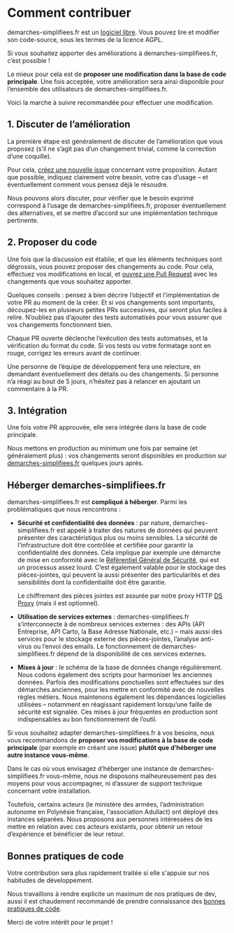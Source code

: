 # Comment contribuer

demarches-simplifiees.fr est un [logiciel libre](https://fr.wikipedia.org/wiki/Logiciel_libre). Vous pouvez lire et modifier son code-source, sous les termes de la licence AGPL.

Si vous souhaitez apporter des améliorations à demarches-simplifiees.fr, c’est possible !

Le mieux pour cela est de **proposer une modification dans la base de code principale**. Une fois acceptée, votre amélioration sera ainsi disponible pour l’ensemble des utilisateurs de demarches-simplifiees.fr.

Voici la marche à suivre recommandée pour effectuer une modification.

## 1. Discuter de l’amélioration

La première étape est généralement de discuter de l’amélioration que vous proposez (s’il ne s’agit pas d’un changement trivial, comme la correction d’une coquille).

Pour cela, [créez une nouvelle issue](https://github.com/demarches-simplifiees/demarches-simplifiees.fr/issues/new) concernant votre proposition. Autant que possible, indiquez clairement votre besoin, votre cas d’usage – et éventuellement comment vous pensez déjà le résoudre.

Nous pouvons alors discuter, pour vérifier que le besoin exprimé correspond à l’usage de demarches-simplifiees.fr, proposer éventuellement des alternatives, et se mettre d’accord sur une implémentation technique pertinente.

## 2. Proposer du code

Une fois que la discussion est établie, et que les éléments techniques sont dégrossis, vous pouvez proposer des changements au code. Pour cela, effectuez vos modifications en local, et [ouvrez une Pull Request](https://github.com/demarches-simplifiees/demarches-simplifiees.fr/issues/new) avec les changements que vous souhaitez apporter.

Quelques conseils : pensez à bien décrire l’objectif et l’implémentation de votre PR au moment de la créer. Et si vos changements sont importants, découpez-les en plusieurs petites PRs successives, qui seront plus faciles à relire. N’oubliez pas d’ajouter des tests automatisés pour vous assurer que vos changements fonctionnent bien.

Chaque PR ouverte déclenche l’exécution des tests automatisés, et la vérification du format du code. Si vos tests ou votre formatage sont en rouge, corrigez les erreurs avant de continuer.

Une personne de l’équipe de développement fera une relecture, en demandant éventuellement des détails ou des changements. Si personne n’a réagi au bout de 5 jours, n’hésitez pas à relancer en ajoutant un commentaire à la PR.

## 3. Intégration

Une fois votre PR approuvée, elle sera intégrée dans la base de code principale.

Nous mettons en production au minimum une fois par semaine (et généralement plus) : vos changements seront disponibles en production sur [demarches-simplifiees.fr](https://www.demarches-simplifiees.fr) quelques jours après.

## Héberger demarches-simplifiees.fr

demarches-simplifiees.fr est **compliqué à héberger**. Parmi les problématiques que nous rencontrons :

- **Sécurité et confidentialité des données** : par nature, demarches-simplifiees.fr est appelé à traiter des natures de données qui peuvent présenter des caractéristiqus plus ou moins sensibles. La sécurité de l’infrastructure doit être contrôlée et certifiée pour garantir la confidentialité des données. Cela implique par exemple une démarche de mise en conformité avec le [Référentiel Général de Sécurité](https://www.ssi.gouv.fr/entreprise/reglementation/confiance-numerique/le-referentiel-general-de-securite-rgs/), qui est un processus assez lourd.
  C’est également valable pour le stockage des pièces-jointes, qui peuvent la aussi présenter des particularités et des sensibilités dont la confidentialité doit être garantie.

  Le chiffrement des pièces jointes est assurée par notre proxy HTTP [DS Proxy](https://github.com/demarches-simplifiees/ds_proxy) (mais il est optionnel).

- **Utilisation de services externes** : demarches-simplifiees.fr s’interconnecte à de nombreux services externes : des APIs (API Entreprise, API Carto, la Base Adresse Nationale, etc.) – mais aussi des services pour le stockage externe des pièces-jointes, l’analyse anti-virus ou l’envoi des emails. Le fonctionnement de demarches-simplifiees.fr dépend de la disponibilité de ces services externes.
- **Mises à jour** : le schéma de la base de données change régulièrement. Nous codons également des scripts pour harmoniser les anciennes données. Parfois des modifications ponctuelles sont effectuées sur des démarches anciennes, pour les mettre en conformité avec de nouvelles règles métiers. Nous maintenons également les dépendances logicielles utilisées – notamment en réagissant rapidement lorsqu’une faille de sécurité est signalée. Ces mises à jour fréquentes en production sont indispensables au bon fonctionnement de l’outil.

Si vous souhaitez adapter demarches-simplifiees.fr à vos besoins, nous vous recommandons de **proposer vos modifications à la base de code principale** (par exemple en créant une issue) **plutôt que d’héberger une autre instance vous-même**.

Dans le cas où vous envisagez d’héberger une instance de demarches-simplifiees.fr vous-même, nous ne disposons malheureusement pas des moyens pour vous accompagner, ni d’assurer de support technique concernant votre installation.

Toutefois, certains acteurs (le ministère des armées, l’administration autonome en Polynésie française, l'association Adullact) ont déployé des instances séparées. Nous proposons aux personnes intéressées de les mettre en relation avec ces acteurs existants, pour obtenir un retour d’expérience et bénéficier de leur retour.

## Bonnes pratiques de code

Votre contribution sera plus rapidement traitée si elle s'appuie sur nos habitudes de développement.

Nous travaillons à rendre explicite un maximum de nos pratiques de dev, aussi il est chaudement recommandé
de prendre connaissance des [bonnes pratiques de code](doc/Contributions/Pratiques-de-dev.md).

Merci de votre intérêt pour le projet !
